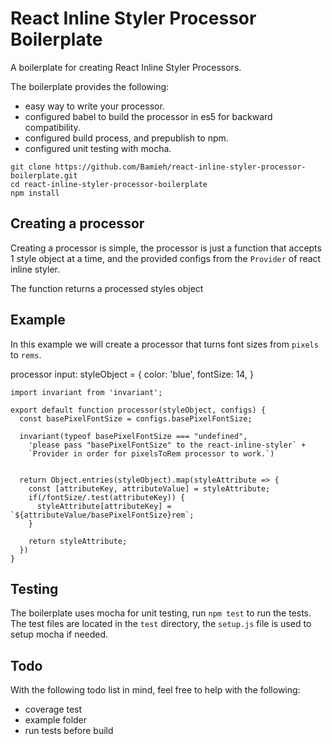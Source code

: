 # React Inline Styler Processor Boilerplate

A boilerplate for creating React Inline Styler Processors.

The boilerplate provides the following:

- easy way to write your processor.
- configured babel to build the processor in es5 for backward compatibility.
- configured build process, and prepublish to npm.
- configured unit testing with mocha.


```
git clone https://github.com/Bamieh/react-inline-styler-processor-boilerplate.git
cd react-inline-styler-processor-boilerplate
npm install

```


## Creating a processor

Creating a processor is simple, the processor is just a function that accepts 1 style object at a time, and the provided configs from the `Provider` of react inline styler.

The function returns a processed styles object

## Example

In this example we will create a processor that turns font sizes from `pixels` to `rems`.

processor input:
styleObject = {
  color: 'blue',
  fontSize: 14,
}

```
import invariant from 'invariant';

export default function processor(styleObject, configs) {
  const basePixelFontSize = configs.basePixelFontSize;

  invariant(typeof basePixelFontSize === "undefined", 
    'please pass "basePixelFontSize" to the react-inline-styler` +
    `Provider in order for pixelsToRem processor to work.`)


  return Object.entries(styleObject).map(styleAttribute => {
    const [attributeKey, attributeValue] = styleAttribute;
    if(/fontSize/.test(attributeKey)) {
      styleAttribute[attributeKey] = `${attributeValue/basePixelFontSize}rem`;
    }

    return styleAttribute;
  })
}

```


## Testing

The boilerplate uses mocha for unit testing, run `npm test` to run the tests. The test files are located in the `test` directory, the `setup.js` file is used to setup mocha if needed. 



## Todo

With the following todo list in mind, feel free to help with the following:

- coverage test
- example folder
- run tests before build